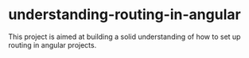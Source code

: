 # understanding-routing-in-angular
This project is aimed at building a solid understanding of how to set up routing in angular projects.
